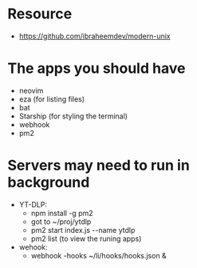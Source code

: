 # Resource
- https://github.com/ibraheemdev/modern-unix

# The apps you should have
- neovim
- eza (for listing files)
- bat
- Starship (for styling the terminal)
- webhook
- pm2


# Servers may need to run in background
- YT-DLP: 
    - npm install -g pm2
    - got to ~/proj/ytdlp
    - pm2 start index.js --name ytdlp
    - pm2 list (to view the runing apps)
- wehook: 
    - webhook -hooks ~/li/hooks/hooks.json &

